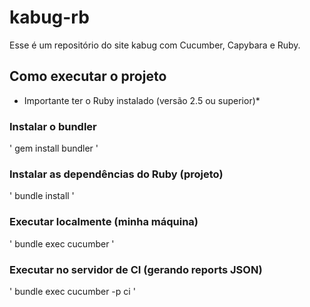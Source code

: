 # kabug-rb
Esse é um repositório do site kabug com Cucumber, Capybara e Ruby.

## Como executar o projeto

* Importante ter o Ruby instalado (versão 2.5 ou superior)*

### Instalar o bundler
'
gem install bundler
'

### Instalar as dependências do Ruby (projeto)
'
bundle install
'

### Executar localmente (minha máquina)
'
bundle exec cucumber
'

### Executar no servidor de CI (gerando reports JSON)
'
bundle exec cucumber -p ci
'
